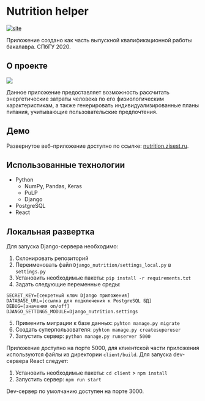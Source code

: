 # Nutrition helper


[![site](https://img.shields.io/badge/website-up-brightgreen)](https://nutrition.zisest.ru/)

Приложение создано как часть выпускной квалификационной работы бакалавра. СПбГУ 2020.

## О проекте
[![](https://zisest.ru/files/nutrition-helper.gif)](https://nutrition.zisest.ru/)

Данное приложение предоставляет возможность рассчитать энергетические затраты человека по его физиологическим характеристикам, а также генерировать индивидуализированные планы питания, учитывающие пользовательские предпочтения.

## Демо
Развернутое веб-приложение доступно по ссылке: [nutrition.zisest.ru](https://nutrition.zisest.ru).

## Использованные технологии
- Python
	- NumPy, Pandas, Keras
	- PuLP
	- Django
- PostgreSQL
- React

## Локальная развертка
Для запуска Django-сервера необходимо:
1. Склонировать репозиторий
2. Переименовать файл `Django_nutrition/settings_local.py` в `settings.py`
3. Установить необходимые пакеты: `pip install -r requirements.txt`
4. Задать следующие переменные среды:
```
SECRET_KEY=[секретный ключ Django приложения]
DATABASE_URL=[ссылка для подключения к PostgreSQL БД]
DEBUG=[значения on/off]
DJANGO_SETTINGS_MODULE=Django_nutrition.settings
```
5. Применить миграции к базе данных: `pyhton manage.py migrate`
6. Создать суперпользователя: `pyhton manage.py createsuperuser`
7. Запустить сервер: `python manage.py runserver 5000`

Приложение доступно на порте 5000, для клиентской части приложения используются файлы из директории `client/build`. Для запуска dev-сервера React следует:
1. Установить необходимые пакеты: `cd client` > `npm install`
2. Запустить сервер: `npm run start`

Dev-сервер по умолчанию доступен на порте 3000.

